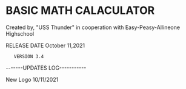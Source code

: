 # BASIC MATH CALACULATOR 

Created by, "USS Thunder"
  in cooperation with
  Easy-Peasy-Allineone
       Highschool

RELEASE DATE October 11,2021

       VERSION 3.4 
-------UPDATES LOG-----------

New Logo 10/11/2021
